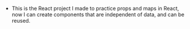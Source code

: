 - This is the React project I made to practice props and maps in React, now I can create components that are independent of data, and can be reused.

